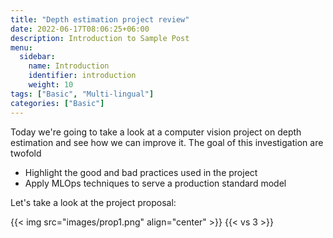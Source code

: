 ```yaml
---
title: "Depth estimation project review"
date: 2022-06-17T08:06:25+06:00
description: Introduction to Sample Post
menu:
  sidebar:
    name: Introduction
    identifier: introduction
    weight: 10
tags: ["Basic", "Multi-lingual"]
categories: ["Basic"]
---
```


Today we're going to take a look at a computer vision project on depth estimation and see how we can improve it.
The goal of this investigation are twofold

- Highlight the good and bad practices used in the project
- Apply MLOps techniques to serve a production standard model

Let's take a look at the project proposal:


{{< img src="images/prop1.png" align="center" >}}
{{< vs 3 >}}